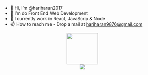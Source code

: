 - 👋 Hi, I’m @hariharan2017
- 👀 I’m do Front End Web Development
- 🌱 I currently work in React, JavaScrip & Node
- 📫 How to reach me - Drop a mail at hariharan9876@gmail.com

<!---
hariharan2017/hariharan2017 is a ✨ special ✨ repository because its `README.md` (this file) appears on your GitHub profile.
You can click the Preview link to take a look at your changes.
--->
<div id="header" align="center">
  <img src="https://media.giphy.com/media/M9gbBd9nbDrOTu1Mqx/giphy.gif" width="100"/>
  <div id="badges" align="center>
    <a href="https://www.linkedin.com/in/hariharan-kannan-98a1b1191/">
      <img src="https://img.shields.io/badge/LinkedIn-blue?logo=linkedin&logoColor=white&style=plastic" />
    </a>
  </div>
</div>

